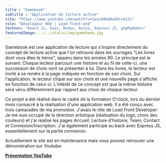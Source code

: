 ```yaml
---
title : "Gamebook"
subtitle : "Application de lecture active"
site: "https://www.youtube.com/watch?v=SasLH4kdAwI&t=612s"
role: "Dévelopeur Web | Lead Front-end"
technos: "React Js, Sass, Redux, Axios, Express JS, phpMyAdmin"
featuredImage: ../../static/img/gamebook.jpg
---
```




Gamebook est une application de lecture qui s'inspire directement du concept de lecture active que l'on retrouve
dans les ouvrages "Les livres dont vous êtes le héros", apparu dans les années 90. Le principe est le suivant: Chaque lecteur
parcourt une histoire et au fil de celle-ci, une succession de choix vont se présenter à lui. Dans les livres, le lecteur est invité à se rendre à la page indiquée en fonction de son choix. Sur  l'application, le lecteur clique sur son choix et une nouvelle page s'affiche en fonction de celui-ci. L'intérêt de ce concept est que la même histoire sera vécu différemment par rapport aux choix de chaque lecteur.

Ce projet a été réalisé dans le cadre de la formation O'clock, lors du dernier mois consacré à la réalisation d'une application web. Il a été conçu avec trois camarades de ma promotion. J'avais le rôle 
de Lead Front Developer: Je me suis occupé de la direction artistique (réalisation du logo, choix des couleurs) et j'ai réalisé les pages Accueil, Lecture d'histoire, Team, Contact et Connexion/Inscription. 
J'ai également participé au back avec Express JS, essentiellement sur la partie connexion.

Actuellement le site est en maintenance mais vous pouvez retrouver une démonstration sur Youtube:

<a href="https://www.youtube.com/watch?v=SasLH4kdAwI&t=612s" target="_blank" class="project-youtube"><strong>Présentation YouTube</strong><a>




